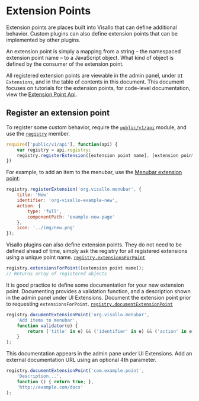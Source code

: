 # Extension Points

Extension points are places built into Visallo that can define additional behavior. Custom plugins can also define extension points that can be implemented by other plugins.

An extension point is simply a mapping from a string – the namespaced extension point name – to a JavaScript object. What kind of object is defined by the consumer of the extension point.

All registered extension points are viewable in the admin panel, under `UI Extensions`, and in the table of contents in this document. This document focuses on tutorials for the extension points, for code-level documentation, view the [Extension Point Api](../../javascript/extensionpoints.html).

## Register an extension point

To register some custom behavior, require the [`public/v1/api`](../../javascript/module-public_v1_api.html) module, and use the [`registry`](../../javascript/module-registry.html) member.

```js
require(['public/v1/api'], function(api) {
    var registry = api.registry;
    registry.registerExtension([extension point name], [extension point object])
})
```

For example, to add an item to the menubar, use the [Menubar extension point](./menubar/index.md):

```js
registry.registerExtension('org.visallo.menubar', {
    title: 'New'
    identifier: 'org-visallo-example-new',
    action: {
        type: 'full',
        componentPath: 'example-new-page'
    },
    icon: '../img/new.png'
});
```

Visallo plugins can also define extension points. They do not need to be defined ahead of time, simply ask the registry for all registered extensions using a unique point name. [`registry.extensionsForPoint`](../../javascript/module-registry.html#.extensionsForPoint)

```js
registry.extensionsForPoint([extension point name]);
// Returns array of registered objects
```

It is good practice to define some documentation for your new extension point. Documenting provides a validation function, and a description shown in the admin panel under UI Extensions. Document the extension point prior to requesting `extensionsForPoint`. [`registry.documentExtensionPoint`](../../javascript/module-registry.html#.documentExtensionPoint)

```js
registry.documentExtensionPoint('org.visallo.menubar',
    'Add items to menubar',
    function validator(e) {
        return ('title' in e) && ('identifier' in e) && ('action' in e) && ('icon' in e);
    }
);
```

This documentation appears in the admin pane under UI Extensions. Add an external documentation URL using an optional 4th parameter.

```js
registry.documentExtensionPoint('com.example.point',
    'Description...',
    function () { return true; },
    'http://example.com/docs'
);
```


